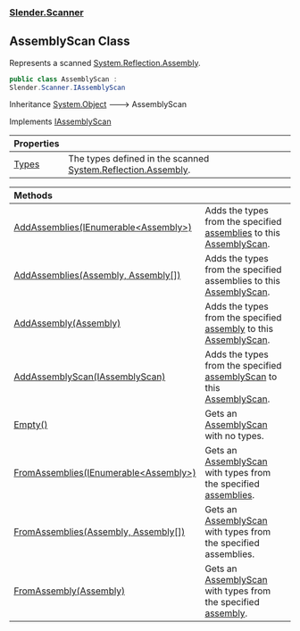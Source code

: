 ### [Slender.Scanner](Slender.Scanner.md 'Slender.Scanner')

## AssemblyScan Class

Represents a scanned [System.Reflection.Assembly](https://docs.microsoft.com/en-us/dotnet/api/System.Reflection.Assembly 'System.Reflection.Assembly').

```csharp
public class AssemblyScan :
Slender.Scanner.IAssemblyScan
```

Inheritance [System.Object](https://docs.microsoft.com/en-us/dotnet/api/System.Object 'System.Object') &#129106; AssemblyScan

Implements [IAssemblyScan](Slender.Scanner.IAssemblyScan.md 'Slender.Scanner.IAssemblyScan')

| Properties | |
| :--- | :--- |
| [Types](Slender.Scanner.AssemblyScan.Types.md 'Slender.Scanner.AssemblyScan.Types') | The types defined in the scanned [System.Reflection.Assembly](https://docs.microsoft.com/en-us/dotnet/api/System.Reflection.Assembly 'System.Reflection.Assembly'). |

| Methods | |
| :--- | :--- |
| [AddAssemblies(IEnumerable&lt;Assembly&gt;)](Slender.Scanner.AssemblyScan.AddAssemblies(System.Collections.Generic.IEnumerable_System.Reflection.Assembly_).md 'Slender.Scanner.AssemblyScan.AddAssemblies(System.Collections.Generic.IEnumerable<System.Reflection.Assembly>)') | Adds the types from the specified [assemblies](Slender.Scanner.AssemblyScan.AddAssemblies(System.Collections.Generic.IEnumerable_System.Reflection.Assembly_).md#Slender.Scanner.AssemblyScan.AddAssemblies(System.Collections.Generic.IEnumerable_System.Reflection.Assembly_).assemblies 'Slender.Scanner.AssemblyScan.AddAssemblies(System.Collections.Generic.IEnumerable<System.Reflection.Assembly>).assemblies') to this [AssemblyScan](Slender.Scanner.AssemblyScan.md 'Slender.Scanner.AssemblyScan'). |
| [AddAssemblies(Assembly, Assembly[])](Slender.Scanner.AssemblyScan.AddAssemblies(System.Reflection.Assembly,System.Reflection.Assembly[]).md 'Slender.Scanner.AssemblyScan.AddAssemblies(System.Reflection.Assembly, System.Reflection.Assembly[])') | Adds the types from the specified assemblies to this [AssemblyScan](Slender.Scanner.AssemblyScan.md 'Slender.Scanner.AssemblyScan'). |
| [AddAssembly(Assembly)](Slender.Scanner.AssemblyScan.AddAssembly(System.Reflection.Assembly).md 'Slender.Scanner.AssemblyScan.AddAssembly(System.Reflection.Assembly)') | Adds the types from the specified [assembly](Slender.Scanner.AssemblyScan.AddAssembly(System.Reflection.Assembly).md#Slender.Scanner.AssemblyScan.AddAssembly(System.Reflection.Assembly).assembly 'Slender.Scanner.AssemblyScan.AddAssembly(System.Reflection.Assembly).assembly') to this [AssemblyScan](Slender.Scanner.AssemblyScan.md 'Slender.Scanner.AssemblyScan'). |
| [AddAssemblyScan(IAssemblyScan)](Slender.Scanner.AssemblyScan.AddAssemblyScan(Slender.Scanner.IAssemblyScan).md 'Slender.Scanner.AssemblyScan.AddAssemblyScan(Slender.Scanner.IAssemblyScan)') | Adds the types from the specified [assemblyScan](Slender.Scanner.AssemblyScan.AddAssemblyScan(Slender.Scanner.IAssemblyScan).md#Slender.Scanner.AssemblyScan.AddAssemblyScan(Slender.Scanner.IAssemblyScan).assemblyScan 'Slender.Scanner.AssemblyScan.AddAssemblyScan(Slender.Scanner.IAssemblyScan).assemblyScan') to this [AssemblyScan](Slender.Scanner.AssemblyScan.md 'Slender.Scanner.AssemblyScan'). |
| [Empty()](Slender.Scanner.AssemblyScan.Empty().md 'Slender.Scanner.AssemblyScan.Empty()') | Gets an [AssemblyScan](Slender.Scanner.AssemblyScan.md 'Slender.Scanner.AssemblyScan') with no types. |
| [FromAssemblies(IEnumerable&lt;Assembly&gt;)](Slender.Scanner.AssemblyScan.FromAssemblies(System.Collections.Generic.IEnumerable_System.Reflection.Assembly_).md 'Slender.Scanner.AssemblyScan.FromAssemblies(System.Collections.Generic.IEnumerable<System.Reflection.Assembly>)') | Gets an [AssemblyScan](Slender.Scanner.AssemblyScan.md 'Slender.Scanner.AssemblyScan') with types from the specified [assemblies](Slender.Scanner.AssemblyScan.FromAssemblies(System.Collections.Generic.IEnumerable_System.Reflection.Assembly_).md#Slender.Scanner.AssemblyScan.FromAssemblies(System.Collections.Generic.IEnumerable_System.Reflection.Assembly_).assemblies 'Slender.Scanner.AssemblyScan.FromAssemblies(System.Collections.Generic.IEnumerable<System.Reflection.Assembly>).assemblies'). |
| [FromAssemblies(Assembly, Assembly[])](Slender.Scanner.AssemblyScan.FromAssemblies(System.Reflection.Assembly,System.Reflection.Assembly[]).md 'Slender.Scanner.AssemblyScan.FromAssemblies(System.Reflection.Assembly, System.Reflection.Assembly[])') | Gets an [AssemblyScan](Slender.Scanner.AssemblyScan.md 'Slender.Scanner.AssemblyScan') with types from the specified assemblies. |
| [FromAssembly(Assembly)](Slender.Scanner.AssemblyScan.FromAssembly(System.Reflection.Assembly).md 'Slender.Scanner.AssemblyScan.FromAssembly(System.Reflection.Assembly)') | Gets an [AssemblyScan](Slender.Scanner.AssemblyScan.md 'Slender.Scanner.AssemblyScan') with types from the specified [assembly](Slender.Scanner.AssemblyScan.FromAssembly(System.Reflection.Assembly).md#Slender.Scanner.AssemblyScan.FromAssembly(System.Reflection.Assembly).assembly 'Slender.Scanner.AssemblyScan.FromAssembly(System.Reflection.Assembly).assembly'). |
